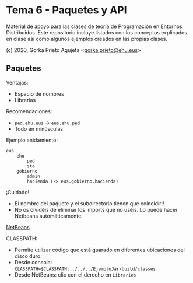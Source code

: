 # Tema 6 - Paquetes y API

Material de apoyo para las clases de teoría de Programación en Entornos Distribuidos. Este repositorio incluye listados con los conceptos explicados en clase así como algunos ejemplos creados en las propias clases.

(c) 2020, Gorka Prieto Agujeta <<gorka.prieto@ehu.eus>>

## Paquetes

Ventajas:
- Espacio de nombres
- Librerías

Recomendaciones:
- `ped.ehu.eus` -> `eus.ehu.ped`
- Todo en minúsculas

Ejemplo anidamiento:
```
eus
	ehu
		ped
		sta
	gobierno
		admin
		hacienda (-> eus.gobierno.hacienda)
```

¡Cuidado!
- El nombre del paquete y el subdirectorio tienen que coincidir!!
- No os olvidéis de eliminar los imports que no uséis. Lo puede hacer Netbeans automáticamente:

[NetBeans](imgs/save.png)

CLASSPATH:
- Permite utilizar código que está guarado en diferentes ubicaciones del disco duro.
- Desde consola: `CLASSPATH=$CLASSPATH:../../../EjemploJar/build/classes`
- Desde NetBeans: clic con el derecho en `Libraries`